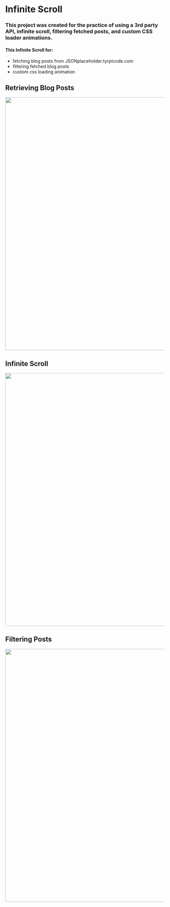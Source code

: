 # Infinite Scroll

### This project was created for the practice of using a 3rd party API, infinite scroll, filtering fetched posts, and custom CSS loader animations.

#### This Infinite Scroll for:

- fetching blog posts from JSONplaceholder.tyrpicode.com
- filtering fetched blog posts
- custom css loading animation

## Retrieving Blog Posts

<img src="https://imgur.com/Wl6Blwq.png" width="800">

## Infinite Scroll

<img src="https://imgur.com/CxiEgEX.png" width="800">

## Filtering Posts

<img src="https://imgur.com/YljCiOv.png" width="800">
